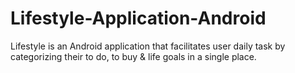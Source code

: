 # Lifestyle-Application-Android
Lifestyle is an Android application that facilitates user daily task by categorizing their to do, to buy &amp; life goals in a single place.
